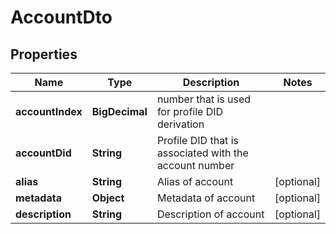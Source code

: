 # AccountDto

## Properties

| Name             | Type           | Description                                            | Notes      |
| ---------------- | -------------- | ------------------------------------------------------ | ---------- |
| **accountIndex** | **BigDecimal** | number that is used for profile DID derivation         |            |
| **accountDid**   | **String**     | Profile DID that is associated with the account number |            |
| **alias**        | **String**     | Alias of account                                       | [optional] |
| **metadata**     | **Object**     | Metadata of account                                    | [optional] |
| **description**  | **String**     | Description of account                                 | [optional] |
